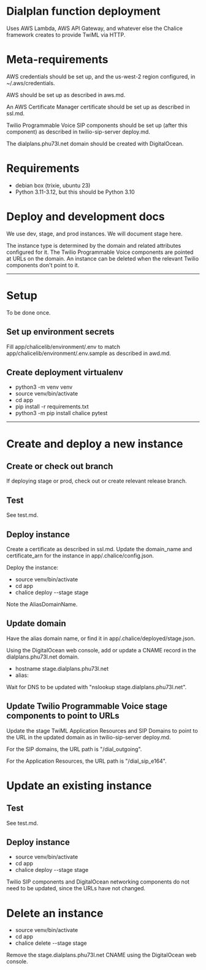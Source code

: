 # Dialplan function deployment

Uses AWS Lambda, AWS API Gateway, and whatever else the Chalice framework creates to provide TwiML via HTTP.

# Meta-requirements

AWS credentials should be set up, and the us-west-2 region configured, in ~/.aws/credentials.

AWS should be set up as described in aws.md.

An AWS Certificate Manager certificate should be set up as described in ssl.md.

Twilio Programmable Voice SIP components should be set up (after this component) as described in twilio-sip-server deploy.md.

The dialplans.phu73l.net domain should be created with DigitalOcean.

# Requirements

- debian box (trixie, ubuntu 23)
- Python 3.11-3.12, but this should be Python 3.10

# Deploy and development docs

We use dev, stage, and prod instances. We will document stage here.

The instance type is determined by the domain and related attributes configured for it. The Twilio Programmable Voice components are pointed at URLs on the domain. An instance can be deleted when the relevant Twilio components don't point to it.

---

# Setup

To be done once.

## Set up environment secrets

Fill app/chalicelib/environment/.env to match app/chalicelib/environment/.env.sample as described in awd.md.

## Create deployment virtualenv

- python3 -m venv venv
- source venv/bin/activate
- cd app
- pip install -r requirements.txt
- python3 -m pip install chalice pytest

---

# Create and deploy a new instance

## Create or check out branch

If deploying stage or prod, check out or create relevant release branch.

## Test

See test.md.

## Deploy instance

Create a certificate as described in ssl.md. Update the domain_name and certificate_arn for the instance in app/.chalice/config.json.

Deploy the instance:

- source venv/bin/activate
- cd app
- chalice deploy --stage stage

Note the AliasDomainName.

## Update domain

Have the alias domain name, or find it in app/.chalice/deployed/stage.json.

Using the DigitalOcean web console, add or update a CNAME record in the dialplans.phu73l.net domain.

- hostname stage.dialplans.phu73l.net
- alias: <alias domain name>

Wait for DNS to be updated with "nslookup stage.dialplans.phu73l.net".

## Update Twilio Programmable Voice stage components to point to URLs

Update the stage TwiML Application Resources and SIP Domains to point to the URL in the updated domain as in twilio-sip-server deploy.md.

For the SIP domains, the URL path is "/dial_outgoing".

For the Application Resources, the URL path is "/dial_sip_e164".

# Update an existing instance

## Test

See test.md.

## Deploy instance

- source venv/bin/activate
- cd app
- chalice deploy --stage stage

Twilio SIP components and DigitalOcean networking components do not need to be updated, since the URLs have not changed.

# Delete an instance

- source venv/bin/activate
- cd app
- chalice delete --stage stage

Remove the stage.dialplans.phu73l.net CNAME using the DigitalOcean web console.
